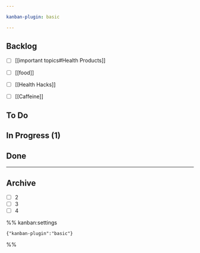 ```yaml
---

kanban-plugin: basic

---
```


## Backlog

- [ ] [[important topics#Health Products]]
- [ ] [[food]]
- [ ] [[Health Hacks]]
- [ ] [[Caffeine]]


## To Do



## In Progress (1)



## Done



***

## Archive

- [ ] 2
- [ ] 3
- [ ] 4

%% kanban:settings
```
{"kanban-plugin":"basic"}
```
%%